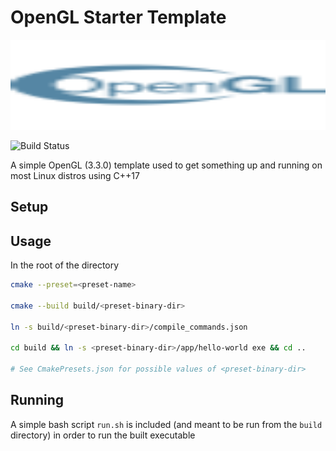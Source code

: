 # OpenGL Starter Template

<p align="center">
  <img src="github-res/opengl.svg" width="100%" height="144">
</p>

![Build Status](https://github.com/flyingsl0ths/opengl-template/actions/workflows/ci.yaml/badge.svg)

A simple OpenGL (3.3.0) template used to get something up
and running on most Linux distros using C++17

## Setup

## Usage

In the root of the directory

```bash
cmake --preset=<preset-name>

cmake --build build/<preset-binary-dir>

ln -s build/<preset-binary-dir>/compile_commands.json

cd build && ln -s <preset-binary-dir>/app/hello-world exe && cd ..

# See CmakePresets.json for possible values of <preset-binary-dir>
```

## Running

A simple bash script `run.sh` is included (and meant to be run from the `build` directory)
in order to run the built executable

